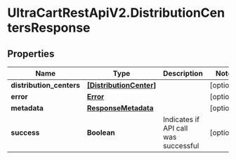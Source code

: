 # UltraCartRestApiV2.DistributionCentersResponse

## Properties
Name | Type | Description | Notes
------------ | ------------- | ------------- | -------------
**distribution_centers** | [**[DistributionCenter]**](DistributionCenter.md) |  | [optional] 
**error** | [**Error**](Error.md) |  | [optional] 
**metadata** | [**ResponseMetadata**](ResponseMetadata.md) |  | [optional] 
**success** | **Boolean** | Indicates if API call was successful | [optional] 


